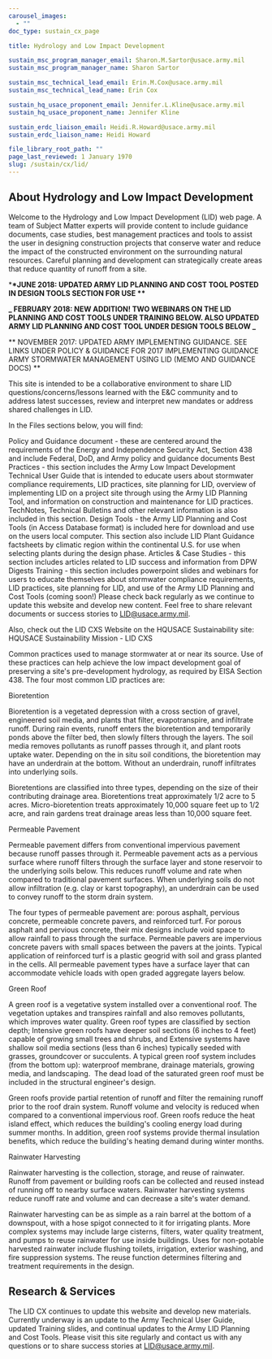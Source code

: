 ```yaml
---
carousel_images:
  - ""
doc_type: sustain_cx_page

title: Hydrology and Low Impact Development

sustain_msc_program_manager_email: Sharon.M.Sartor@usace.army.mil
sustain_msc_program_manager_name: Sharon Sartor

sustain_msc_technical_lead_email: Erin.M.Cox@usace.army.mil
sustain_msc_technical_lead_name: Erin Cox

sustain_hq_usace_proponent_email: Jennifer.L.Kline@usace.army.mil
sustain_hq_usace_proponent_name: Jennifer Kline

sustain_erdc_liaison_email: Heidi.R.Howard@usace.army.mil
sustain_erdc_liaison_name: Heidi Howard

file_library_root_path: ""
page_last_reviewed: 1 January 1970
slug: /sustain/cx/lid/
---
```


## About Hydrology and Low Impact Development

Welcome to the Hydrology and Low Impact Development (LID) web page. A team of Subject Matter experts will provide content to include guidance documents, case studies, best management practices and tools to assist the user in designing construction projects that conserve water and reduce the impact of the constructed environment on the surrounding natural resources. Careful planning and development can strategically create areas that reduce quantity of runoff from a site.

\***\*JUNE 2018: UPDATED ARMY LID PLANNING AND COST TOOL POSTED IN DESIGN TOOLS SECTION FOR USE \*\***

**_ FEBRUARY 2018: NEW ADDITION! TWO WEBINARS ON THE LID PLANNING AND COST TOOLS UNDER TRAINING BELOW. ALSO UPDATED ARMY LID PLANNING AND COST TOOL UNDER DESIGN TOOLS BELOW _**

** NOVEMBER 2017: UPDATED ARMY IMPLEMENTING GUIDANCE. SEE LINKS UNDER POLICY & GUIDANCE FOR 2017 IMPLEMENTING GUIDANCE ARMY STORMWATER MANAGEMENT USING LID (MEMO AND GUIDANCE DOCS) **

This site is intended to be a collaborative environment to share LID questions/concerns/lessons learned with the E&C community and to address latest successes, review and interpret new mandates or address shared challenges in LID.

In the Files sections below, you will find:

Policy and Guidance document - these are centered around the requirements of the Energy and Independence Security Act, Section 438 and include Federal, DoD, and Army policy and guidance documents
Best Practices - this section includes the Army Low Impact Development Technical User Guide that is intended to educate users about stormwater compliance requirements, LID practices, site planning for LID, overview of implementing LID on a project site through using the Army LID Planning Tool, and information on construction and maintenance for LID practices. TechNotes, Technical Bulletins and other relevant information is also included in this section.
Design Tools - the Army LID Planning and Cost Tools (in Access Database format) is included here for download and use on the users local computer. This section also include LID Plant Guidance factsheets by climatic region within the continental U.S. for use when selecting plants during the design phase.
Articles & Case Studies - this section includes articles related to LID success and information from DPW Digests
Training - this section includes powerpoint slides and webinars for users to educate themselves about stormwater compliance requirements, LID practices, site planning for LID, and use of the Army LID Planning and Cost Tools (coming soon!)
Please check back regularly as we continue to update this website and develop new content. Feel free to share relevant documents or success stories to LID@usace.army.mil.

Also, check out the LID CXS Website on the HQUSACE Sustainability site: HQUSACE Sustainability Mission - LID CXS

Common practices used to manage stormwater at or near its source. Use of these practices can help achieve the low impact development goal of preserving a site's pre-development hydrology, as required by EISA Section 438. The four most common LID practices are:

Bioretention

Bioretention is a vegetated depression with a cross section of gravel, engineered soil media, and plants that filter, evapotranspire, and infiltrate runoff. During rain events, runoff enters the bioretention and temporarily ponds above the filter bed, then slowly filters through the layers. The soil media removes pollutants as runoff passes through it, and plant roots uptake water. Depending on the in situ soil conditions, the bioretention may have an underdrain at the bottom. Without an underdrain, runoff infiltrates into underlying soils.

Bioretentions are classified into three types, depending on the size of their contributing drainage area. Bioretentions treat approximately 1/2 acre to 5 acres. Micro-bioretention treats approximately 10,000 square feet up to 1/2 acre, and rain gardens treat drainage areas less than 10,000 square feet.

Permeable Pavement

Permeable pavement differs from conventional impervious pavement because runoff passes through it. Permeable pavement acts as a pervious surface where runoff filters through the surface layer and stone reservoir to the underlying soils below. This reduces runoff volume and rate when compared to traditional pavement surfaces. When underlying soils do not allow infiltration (e.g. clay or karst topography), an underdrain can be used to convey runoff to the storm drain system.

The four types of permeable pavement are: porous asphalt, pervious concrete, permeable concrete pavers, and reinforced turf. For porous asphalt and pervious concrete, their mix designs include void space to allow rainfall to pass through the surface. Permeable pavers are impervious concrete pavers with small spaces between the pavers at the joints. Typical application of reinforced turf is a plastic geogrid with soil and grass planted in the cells. All permeable pavement types have a surface layer that can accommodate vehicle loads with open graded aggregate layers below.

Green Roof

A green roof is a vegetative system installed over a conventional roof. The vegetation uptakes and transpires rainfall and also removes pollutants, which improves water quality. Green roof types are classified by section depth; Intensive green roofs have deeper soil sections (6 inches to 4 feet) capable of growing small trees and shrubs, and Extensive systems have shallow soil media sections (less than 6 inches) typically seeded with grasses, groundcover or succulents. A typical green roof system includes (from the bottom up): waterproof membrane, drainage materials, growing media, and landscaping. ​​ The dead load of the saturated green roof must be included in the structural engineer's design.

Green roofs provide partial retention of runoff and filter the remaining runoff prior to the roof drain system. Runoff volume and velocity is reduced when compared to a conventional impervious roof. Green roofs reduce the heat island effect, which reduces the building's cooling energy load during summer months. In addition, green roof systems provide thermal insulation benefits, which reduce the building's heating demand during winter months.

Rainwater Harvesting

Rainwater harvesting is the collection, storage, and reuse of rainwater. Runoff from pavement or building roofs can be collected and reused instead of running off to nearby surface waters. Rainwater harvesting systems reduce runoff rate and volume and can decrease a site's water demand.

Rainwater harvesting can be as simple as a rain barrel at the bottom of a downspout, with a hose spigot connected to it for irrigating plants. More complex systems may include large cisterns, filters, water quality treatment, and pumps to reuse rainwater for use inside buildings. Uses for non-potable harvested rainwater include flushing toilets, irrigation, exterior washing, and fire suppression systems. The reuse function determines filtering and treatment requirements in the design.

## Research & Services

The LID CX continues to update this website and develop new materials. Currently underway is an update to the Army Technical User Guide, updated Training slides, and continual updates to the Army LID Planning and Cost Tools. Please visit this site regularly and contact us with any questions or to share success stories at LID@usace.army.mil.
